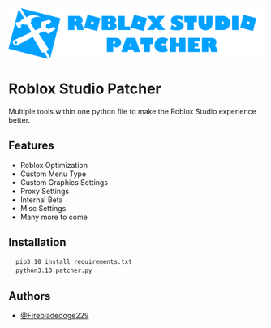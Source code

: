 
![Roblox Studio Patcher Logo](https://raw.githubusercontent.com/Firebladedoge229/RobloxStudioPatcher/main/logo.png?token=GHSAT0AAAAAACFQ43TG76KCPO2NXLXDDFEAZNSUFCQ)


# Roblox Studio Patcher

Multiple tools within one python file to make the Roblox Studio experience better.

## Features

- Roblox Optimization
- Custom Menu Type
- Custom Graphics Settings
- Proxy Settings
- Internal Beta
- Misc Settings
- Many more to come


## Installation

```bash
  pip3.10 install requirements.txt
  python3.10 patcher.py
```
    
## Authors

- [@Firebladedoge229](https://www.github.com/Firebladedoge229)

